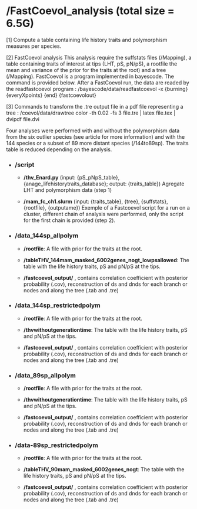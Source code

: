 
# **/FastCoevol_analysis** (total size = 6.5G)

[1] Compute a table containing life history traits and polymorphism measures per species.

[2] FastCoevol analysis
   This analysis require the suffstats files (/Mapping), a table containing traits of interest at tips (LHT, pS, pN/pS), a rootfile the mean and variance of the prior for the traits at the root) and a tree (/Mapping).
   FastCoevol is a program implemented in bayescode. The command is provided below.
   After a FastCoevol run, the data are readed by the readfastcoevol program : /bayescode/data/readfastcoevol -x {burning} {everyXpoints} {end} {fastcoevolout}

[3] Commands to transform the .tre output file in a pdf file representing a tree : /coevol/data/drawtree color -th 0.02 -fs 3 file.tre | latex file.tex | dvipdf file.dvi

Four analyses were performed with and without the polymorphism data from the six outlier species (see article for more information) and with the 144 species or a subset of 89 more distant species (/144to89sp).
The traits table is reduced depending on the analysis.


- ### **/script**

	- **/thv_Enard.py** (input: {pS_pNpS_table}, {anage_lifehistorytraits_database}; output: {traits_table})
   		Agregate LHT and polymorphism data (step 1)
		
	-  **/mam_fc_ch1.slurm** (input: {traits_table}, {tree}, {suffstats}, {rootfile}, {outputame})
   		Exemple of a Fastcoevol script for a run on a cluster, different chain of analysis were performed, only the script for the first chain is provided (step 2).
	
- ### **/data_144sp_allpolym**

	- **/rootfile**: A file with prior for the traits at the root.
   
    - **/tableTHV_144mam_masked_6002genes_nogt_lowpsallowed**: The table with the life history traits, pS and pN/pS at the tips.

	- **/fastcoevol_output/** , contains correlation coefficient with posterior probability (.cov), reconstruction of ds and dnds for each branch or nodes and along the tree (.tab and .tre)
	
- ### **/data_144sp_restrictedpolym**

	- **/rootfile**: A file with prior for the traits at the root.

  - **/thvwithoutgenerationtime**: The table with the life history traits, pS and pN/pS at the tips.

  - **/fastcoevol_output/** , contains correlation coefficient with posterior probability (.cov), reconstruction of ds and dnds for each branch or nodes and along the tree (.tab and .tre)

- ###  **/data_89sp_allpolym**

	- **/rootfile**: A file with prior for the traits at the root.

   - **/thvwithoutgenerationtime**: The table with the life history traits, pS and pN/pS at the tips.

   - **/fastcoevol_output/** , contains correlation coefficient with posterior probability (.cov), reconstruction of ds and dnds for each branch or nodes and along the tree (.tab and .tre)

- ### **/data-89sp_restrictedpolym**	

	- **/rootfile**: A file with prior for the traits at the root.

	- **/tableTHV_90mam_masked_6002genes_nogt**: The table with the life history traits, pS and pN/pS at the tips.

	- **/fastcoevol_output/** , contains correlation coefficient with posterior probability (.cov), reconstruction of ds and dnds for each branch or nodes and along the tree (.tab and .tre)
